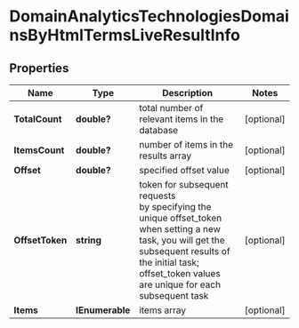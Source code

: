 # DomainAnalyticsTechnologiesDomainsByHtmlTermsLiveResultInfo


## Properties

| Name | Type | Description | Notes |
|------------ | ------------- | ------------- | -------------|
**TotalCount** | **double?** | total number of relevant items in the database |[optional]|
**ItemsCount** | **double?** | number of items in the results array |[optional]|
**Offset** | **double?** | specified offset value |[optional]|
**OffsetToken** | **string** | token for subsequent requests<br>by specifying the unique offset_token when setting a new task, you will get the subsequent results of the initial task;<br>offset_token values are unique for each subsequent task |[optional]|
**Items** | **IEnumerable<DomainAnalyticsTechnologiesDomainsByLiveItem>** | items array |[optional]|
